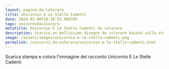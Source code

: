 ```yaml
---
layout: pagina-da-colorare
title: Unicornio E Le Stelle Cadenti
date: 2024-02-09T18:30:53.008705
tags: unicornidacolorare
metatitle: Unicornio E Le Stelle Cadenti da colorare
description: Scarica un bellissimo disegno da colorare basato sulla storia Unicornio E Le Stelle Cadenti
image: /assets/images/unicornio-e-le-stelle-cadenti.png
permalink: /unicorni-da-colorare/unicornio-e-le-stelle-cadenti.html
---
```

Scarica stampa e colora l'immagine del racconto Unicornio E Le Stelle Cadenti
